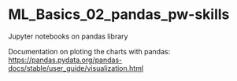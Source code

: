 # ML_Basics_02_pandas_pw-skills
Jupyter notebooks on pandas library

Documentation on ploting the charts with pandas: https://pandas.pydata.org/pandas-docs/stable/user_guide/visualization.html

